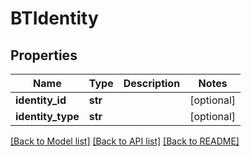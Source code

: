 # BTIdentity

## Properties
Name | Type | Description | Notes
------------ | ------------- | ------------- | -------------
**identity_id** | **str** |  | [optional] 
**identity_type** | **str** |  | [optional] 

[[Back to Model list]](../README.md#documentation-for-models) [[Back to API list]](../README.md#documentation-for-api-endpoints) [[Back to README]](../README.md)


